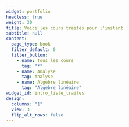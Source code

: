 ```yaml
---
widget: portfolio
headless: true
weight: 30
title: Voici les cours traités pour l'instant
subtitle: null
content:
  page_type: book
  filter_default: 0
  filter_button:
    - name: Tous les cours
      tag: "*"
    - name: Analyse
      tag: Analyse
    - name: Algèbre linéaire
      tag: "Algèbre linéaire"
widget_id: intro_liste_traites
design:
  columns: "1"
  view: 3
  flip_alt_rows: false
---
```

